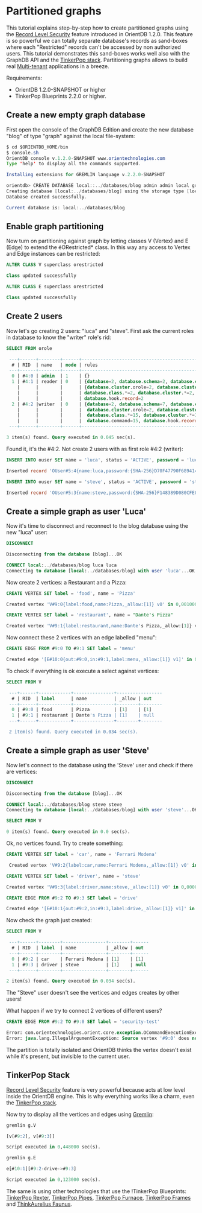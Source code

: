 # Partitioned graphs

This tutorial explains step-by-step how to create partitioned graphs using the [Record Level Security](Security.md#record_level_security) feature introduced in OrientDB 1.2.0. This feature is so powerful we can totally separate database's records as sand-boxes where each "Restricted" records can't be accessed by non authorized users. This tutorial demonstrates this sand-boxes works well also with the GraphDB API and the [TinkerPop stack](Graph-Database-Tinkerpop.md). Partitioning graphs allows to build real [Multi-tenant](http://en.wikipedia.org/wiki/Multitenancy) applications in a breeze.

Requirements:
- OrientDB 1.2.0-SNAPSHOT or higher
- TinkerPop Blueprints 2.2.0 or higher.

## Create a new empty graph database

First open the console of the GraphDB Edition and create the new database "blog" of type "graph" against the local file-system:
```java
$ cd $ORIENTDB_HOME/bin
$ console.sh
OrientDB console v.1.2.0-SNAPSHOT www.orientechnologies.com
Type 'help' to display all the commands supported.

Installing extensions for GREMLIN language v.2.2.0-SNAPSHOT

orientdb> CREATE DATABASE local::../databases/blog admin admin local graph
Creating database [local:../databases/blog] using the storage type [local]...
Database created successfully.

Current database is: local:../databases/blog
```

## Enable graph partitioning

Now turn on partitioning against graph by letting classes V (Vertex) and E (Edge) to extend the éORestricted* class. In this way any access to Vertex and Edge instances can be restricted:

```sql
ALTER CLASS V superclass orestricted

Class updated successfully
```
``` sql
ALTER CLASS E superclass orestricted

Class updated successfully
```
## Create 2 users

Now let's go creating 2 users: "luca" and "steve". First ask the current roles in database to know the "writer" role's rid:
```sql
SELECT FROM orole

 ---+------+--------+------+---------------------------------------------------------------+----------------
  # | RID  | name   | mode | rules                                                         | inheritedRole
 ---+------+--------+------+---------------------------------------------------------------+-----------------
  0 | #4:0 | admin  | 1    | {}                                                            | null
  1 | #4:1 | reader | 0    | {database=2, database.schema=2, database.cluster.internal=2,  | null
    |      |        |      | {database.cluster.orole=2, database.cluster.ouser=2,          |
    |  	   |        |      | database.class.*=2, database.cluster.*=2, database.command=2, |
    |	   |        |      | database.hook.record=2                                        |
  2 | #4:2 |writer  | 0    | {database=2, database.schema=7, database.cluster.internal=2,  | null
    |      |        |      |  database.cluster.orole=2, database.cluster.ouser=2,          |
    |      |        |      |  database.class.*=15, database.cluster.*=15,                  |
    |      |        |      |  database.command=15, database.hook.record=15}                |
 ---+------+--------+------+---------------------------------------------------------------+------------------

3 item(s) found. Query executed in 0.045 sec(s).
```
Found it, it's the #4:2. Not create 2 users with as first role #4:2 (writer):

```sql
INSERT INTO ouser SET name = 'luca', status = 'ACTIVE', password = 'luca', roles = [#4:2]

Inserted record 'OUser#5:4{name:luca,password:{SHA-256}D70F47790F689414789EEFF231703429C7F88A10210775906460EDBF38589D90,roles:[1]} v1' in 0,001000 sec(s).

INSERT INTO ouser SET name = 'steve', status = 'ACTIVE', password = 'steve', roles = [#4:2]

Inserted record 'OUser#5:3{name:steve,password:{SHA-256}F148389D080CFE85952998A8A367E2F7EAF35F2D72D2599A5B0412FE4094D65C,roles:[1]} v1' in 0,001000 sec(s).

```
## Create a simple graph as user 'Luca'

Now it's time to disconnect and reconnect to the blog database using the new "luca" user:

```sql
DISCONNECT

Disconnecting from the database [blog]...OK
```
```sql
CONNECT local:../databases/blog luca luca
Connecting to database [local:../databases/blog] with user 'luca'...OK
```
Now create 2 vertices: a Restaurant and a Pizza:
```sql
CREATE VERTEX SET label = 'food', name = 'Pizza'

Created vertex 'V#9:0{label:food,name:Pizza,_allow:[1]} v0' in 0,001000 sec(s).
```
```sql
CREATE VERTEX SET label = 'restaurant', name = "Dante's Pizza"

Created vertex 'V#9:1{label:restaurant,name:Dante's Pizza,_allow:[1]} v0' in 0,000000 sec(s).
```
Now connect these 2 vertices with an edge labelled "menu":
```sql
CREATE EDGE FROM #9:0 TO #9:1 SET label = 'menu'

Created edge '[E#10:0{out:#9:0,in:#9:1,label:menu,_allow:[1]} v1]' in 0,003000 sec(s).
```
To check if everything is ok execute a select against vertices:
```sql
SELECT FROM V

 ---+------+------------+---------------+-----------------
  # | RID  | label      | name          | _allow | out
 ---+------+------------+---------------+--------+--------
  0 | #9:0 | food       | Pizza         | [1]    | [1]
  1 | #9:1 | restaurant | Dante's Pizza | [1]    | null
 ---+------+------------+---------------+--------+--------

 2 item(s) found. Query executed in 0.034 sec(s).
```
## Create a simple graph as user 'Steve'

Now let's connect to the database using the 'Steve' user and check if there are vertices:
```sql
DISCONNECT

Disconnecting from the database [blog]...OK

CONNECT local:../databases/blog steve steve
Connecting to database [local:../databases/blog] with user 'steve'...OK

SELECT FROM V

0 item(s) found. Query executed in 0.0 sec(s).
```

Ok, no vertices found. Try to create something:

```sql
CREATE VERTEX SET label = 'car', name = 'Ferrari Modena'

 Created vertex 'V#9:2{label:car,name:Ferrari Modena,_allow:[1]} v0' in 0,000000 sec(s).

CREATE VERTEX SET label = 'driver', name = 'steve'

Created vertex 'V#9:3{label:driver,name:steve,_allow:[1]} v0' in 0,000000 sec(s).

CREATE EDGE FROM #9:2 TO #9:3 SET label = 'drive'

Created edge '[E#10:1{out:#9:2,in:#9:3,label:drive,_allow:[1]} v1]' in 0,002000 sec(s).
```

Now check the graph just created:

```sql
SELECT FROM V

 ---+------+--------+----------------+--------+------
  # | RID  | label  | name           | _allow | out
 ---+------+--------+----------------+--------+------
  0 | #9:2 | car    | Ferrari Modena | [1]    | [1]
  1 | #9:3 | driver | steve          | [1]    | null 
 ---+------+--------+----------------+--------+------

2 item(s) found. Query executed in 0.034 sec(s).
```

The "Steve" user doesn't see the vertices and edges creates by other users!

What happen if we try to connect 2 vertices of different users?

```sql
CREATE EDGE FROM #9:2 TO #9:0 SET label = 'security-test'

Error: com.orientechnologies.orient.core.exception.OCommandExecutionException: Error on execution of command: OCommandSQL [text=create edge from #9:2 to #9:0 set label = 'security-test']
Error: java.lang.IllegalArgumentException: Source vertex '#9:0' does not exist
```

The partition is totally isolated and OrientDB thinks the vertex doesn't exist while it's present, but invisible to the current user.

## TinkerPop Stack

[Record Level Security](Security.md#record_level_security) feature is very powerful because acts at low level inside the OrientDB engine. This is why everything works like a charm, even the [TinkerPop stack](Graph-Database-Tinkerpop.md).

Now try to display all the vertices and edges using [Gremlin](Gremlin.md):
```sql
gremlin g.V

[v[#9:2], v[#9:3]]

Script executed in 0,448000 sec(s).

gremlin g.E

e[#10:1][#9:2-drive->#9:3]

Script executed in 0,123000 sec(s).
```

The same is using other technologies that use the !TinkerPop Blueprints: [TinkerPop Rexter](https://github.com/tinkerpop/rexster/wiki), [TinkerPop Pipes](https://github.com/tinkerpop/pipes/wiki), [TinkerPop Furnace](https://github.com/tinkerpop/furnace/wiki), [TinkerPop Frames](https://github.com/tinkerpop/frames/wiki) and [ThinkAurelius Faunus](http://thinkaurelius.github.com/faunus/).
